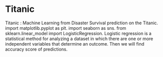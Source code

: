 # Titanic
Titanic :  Machine Learning from Disaster
Survival prediction on the Titanic.
import matplotlib.pyplot as plt.
import seaborn as sns.
from sklearn.linear_model import LogisticRegression.
Logistic regression is a statistical method for analyzing a dataset in which there are one or more independent variables that determine an outcome.
Then we will find accuracy score of predictions.
